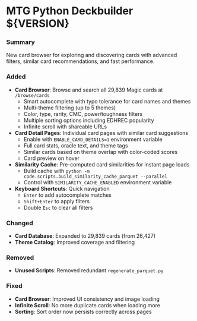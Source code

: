 # MTG Python Deckbuilder ${VERSION}

### Summary
New card browser for exploring and discovering cards with advanced filters, similar card recommendations, and fast performance.

### Added
- **Card Browser**: Browse and search all 29,839 Magic cards at `/browse/cards`
  - Smart autocomplete with typo tolerance for card names and themes
  - Multi-theme filtering (up to 5 themes)
  - Color, type, rarity, CMC, power/toughness filters
  - Multiple sorting options including EDHREC popularity
  - Infinite scroll with shareable URLs
- **Card Detail Pages**: Individual card pages with similar card suggestions
  - Enable with `ENABLE_CARD_DETAILS=1` environment variable
  - Full card stats, oracle text, and theme tags
  - Similar cards based on theme overlap with color-coded scores
  - Card preview on hover
- **Similarity Cache**: Pre-computed card similarities for instant page loads
  - Build cache with `python -m code.scripts.build_similarity_cache_parquet --parallel`
  - Control with `SIMILARITY_CACHE_ENABLED` environment variable
- **Keyboard Shortcuts**: Quick navigation
  - `Enter` to add autocomplete matches
  - `Shift+Enter` to apply filters  
  - Double `Esc` to clear all filters

### Changed
- **Card Database**: Expanded to 29,839 cards (from 26,427)
- **Theme Catalog**: Improved coverage and filtering

### Removed
- **Unused Scripts**: Removed redundant `regenerate_parquet.py`

### Fixed
- **Card Browser**: Improved UI consistency and image loading
- **Infinite Scroll**: No more duplicate cards when loading more
- **Sorting**: Sort order now persists correctly across pages
